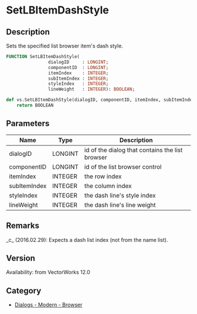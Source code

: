 # SetLBItemDashStyle

## Description
Sets the specified list browser item's dash style.

```pascal
FUNCTION SetLBItemDashStyle(
				dialogID     : LONGINT;
				componentID  : LONGINT;
				itemIndex    : INTEGER;
				subItemIndex : INTEGER;
				styleIndex   : INTEGER;
				lineWeight   : INTEGER): BOOLEAN;
```

```python
def vs.SetLBItemDashStyle(dialogID, componentID, itemIndex, subItemIndex, styleIndex, lineWeight):
    return BOOLEAN
```

## Parameters
|Name|Type|Description|
|---|---|---|
|dialogID|LONGINT|id of the dialog that contains the list browser|
|componentID|LONGINT|id of the list browser control|
|itemIndex|INTEGER|the row index|
|subItemIndex|INTEGER|the column index|
|styleIndex|INTEGER|the dash line's style index|
|lineWeight|INTEGER|the dash line's line weight|

## Remarks
\_c\_ (2016.02.29): Expects a dash list index (not from the name list).

## Version
Availability: from VectorWorks 12.0

## Category
* [Dialogs - Modern - Browser](../Categories/Dialogs%20-%20Modern%20-%20Browser.md)
